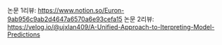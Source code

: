 논문 1리뷰: https://www.notion.so/Euron-9ab956c9ab2d4647a6570a6e93cefa15
논문 2리뷰: https://velog.io/@ujxlan409/A-Unified-Approach-to-Iterpreting-Model-Predictions

